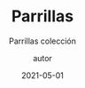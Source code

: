 ---
layout: blogs/_parrillas.njk
permalink: /parrillas/

title: Parrillas
subtitle: Parrillas colección
image: /assets/static/images/7.jpg
author: autor
date: 2021-05-01
tags: ["page"]
imageAlt: Contacta
descripcion: Contacta con Estructuras modulares.com
---